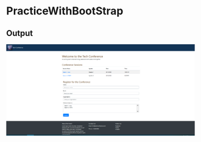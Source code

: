 # PracticeWithBootStrap

<h2> Output </h2>
<html>
  <body>
<img src ="output.png">
  </body>
</html>
